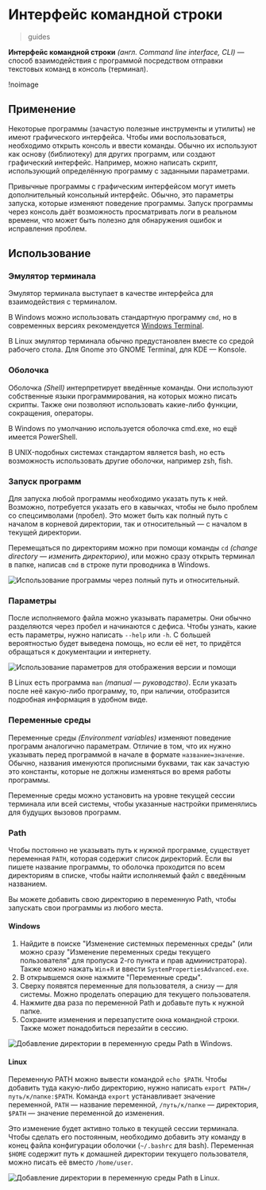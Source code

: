 # Интерфейс командной строки
> guides

**Интерфейс командной строки** *(англ. Command line interface, CLI)* — способ
взаимодействия с программой посредством отправки текстовых команд в консоль
(терминал).

!noimage

## Применение

Некоторые программы (зачастую полезные инструменты и утилиты) не имеют
графического интерфейса. Чтобы ими воспользоваться, необходимо открыть консоль
и ввести команды. Обычно их используют как основу (библиотеку) для других
программ, или создают графический интерфейс. Например, можно написать скрипт,
использующий определённую программу с заданными параметрами.

Привычные программы с графическим интерфейсом могут иметь дополнительный
консольный интерфейс. Обычно, это параметры запуска, которые изменяют поведение
программы. Запуск программы через консоль даёт возможность просматривать логи в
реальном времени, что может быть полезно для обнаружения ошибок и исправления
проблем.

## Использование

### Эмулятор терминала

Эмулятор терминала выступает в качестве интерфейса для взаимодействия с
терминалом.

В Windows можно использовать стандартную программу `cmd`, но в современных
версиях рекомендуется [Windows
Terminal](https://apps.microsoft.com/detail/windows-terminal/9N0DX20HK701).

В Linux эмулятор терминала обычно предустановлен вместе со средой рабочего
стола. Для Gnome это GNOME Terminal, для KDE — Konsole.

### Оболочка

Оболочка *(Shell)* интерпретирует введённые команды. Они используют собственные
языки программирования, на которых можно писать скрипты. Также они позволяют
использовать какие-либо функции, сокращения, операторы.

В Windows по умолчанию используется оболочка cmd.exe, но ещё имеется
PowerShell.

В UNIX-подобных системах стандартом является bash, но есть возможность
использовать другие оболочки, например zsh, fish.

### Запуск программ

Для запуска любой программы необходимо указать путь к ней. Возможно,
потребуется указать его в кавычках, чтобы не было проблем со спецсимволами
(пробел). Это может быть как полный путь с началом в корневой директории, так и
относительный — с началом в текущей директории.

Перемещаться по директориям можно при помощи команды `cd` *(change directory —
изменить директорию)*, или можно сразу открыть терминал в папке, написав `cmd`
в строке пути проводника в Windows.

![Использование программы через полный путь и
относительный.](/media/cli_usage.jpg)

### Параметры

После исполняемого файла можно указывать параметры. Они обычно разделяются
через пробел и начинаются с дефиса. Чтобы узнать, какие есть параметры, нужно
написать `--help` или `-h`. С большей вероятностью будет выведена помощь, но
если её нет, то придётся обращаться к документации и интернету.

![Использование параметров для отображения версии и
помощи](/media/cli_options.jpg)

В Linux есть программа `man` *(manual — руководство)*. Если указать после неё
какую-либо программу, то, при наличии, отобразится подробная информация в
удобном виде.

### Переменные среды

Переменные среды *(Environment variables)* изменяют поведение программ
аналогично параметрам. Отличие в том, что их нужно указывать перед программой
в начале в формате `название=значение`. Обычно, названия именуются прописными
буквами, так как зачастую это константы, которые не должны изменяться во время
работы программы.

Переменные среды можно установить на уровне текущей сессии терминала или всей
системы, чтобы указанные настройки применялись для будущих вызовов программ.

### Path

Чтобы постоянно не указывать путь к нужной программе, существует переменная
`PATH`, которая содержит список директорий. Если вы пишете название программы,
то оболочка проходится по всем директориям в списке, чтобы найти исполняемый
файл с введённым названием.

Вы можете добавить свою директорию в переменную Path, чтобы запускать свои
программы из любого места.

#### Windows

1. Найдите в поиске "Изменение системных переменных среды" (или можно сразу
"Изменение переменных среды текущего пользователя" для пропуска 2-го пункта и
прав администратора). Также можно нажать `Win`+`R` и ввести
`SystemPropertiesAdvanced.exe`.
2. В открывшемся окне нажмите "Переменные среды".
3. Сверху появятся переменные для пользователя, а снизу — для системы. Можно
проделать операцию для текущего пользователя.
4. Нажмите два раза по переменной Path и добавьте путь к нужной папке.
5. Сохраните изменения и перезапустите окна командной строки. Также может
понадобиться перезайти в сессию.

![Добавление директории в переменную среды Path в
Windows.](/media/cli_path_windows.png)

#### Linux

Переменную PATH можно вывести командой `echo $PATH`. Чтобы добавить туда
какую-либо директорию, нужно написать `export PATH=/путь/к/папке:$PATH`.
Команда `export` устанавливает значение переменной, `PATH` — название
переменной, `/путь/к/папке` — директория, `$PATH` — значение переменной до
изменения.

Это изменение будет активно только в текущей сессии терминала. Чтобы сделать
его постоянным, необходимо добавить эту команду в конец файла конфигурации
оболочки (`~/.bashrc` для bash). Переменная `$HOME` содержит путь к домашней
директории текущего пользователя, можно писать её вместо `/home/user`.

![Добавление директории в переменную среды Path в
Linux.](/media/cli_path_linux.png)
